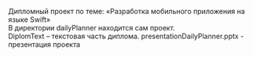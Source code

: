 Дипломный проект по теме: «Разработка мобильного приложения на языке Swift»<br>
 В директории dailyPlanner находится сам проект.<br>
 DiplomText – текстовая часть диплома.
 presentationDailyPlanner.pptx - презентация проекта

